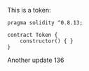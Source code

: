 This is a token: 

```
pragma solidity ^0.8.13;

contract Token {
    constructor() { }
}

```

Another update 136